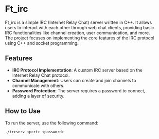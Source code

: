 # Ft_irc

Ft_irc is a simple IRC (Internet Relay Chat) server written in C++. It allows users to interact with each other through web chat clients, providing basic IRC functionalities like channel creation, user communication, and more. The project focuses on implementing the core features of the IRC protocol using C++ and socket programming.

## Features

- **IRC Protocol Implementation**: A custom IRC server based on the Internet Relay Chat protocol.
- **Channel Management**: Users can create and join channels to communicate with others.
- **Password Protection**: The server requires a password to connect, adding a layer of security.

## How to Use

To run the server, use the following command:

```bash
./ircserv <port> <password>
